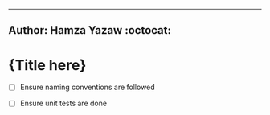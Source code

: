 
---
Author: Hamza Yazaw :octocat:
---

# {Title here}

- [ ] Ensure naming conventions are followed
- [ ] Ensure unit tests are done



